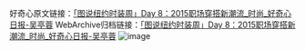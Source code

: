 好奇心原文链接：[「图说纽约时装周」Day 8：2015职场穿搭新潮流_时尚_好奇心日报-吴亭蓉](https://www.qdaily.com/articles/2312.html)
WebArchive归档链接：[「图说纽约时装周」Day 8：2015职场穿搭新潮流_时尚_好奇心日报-吴亭蓉](http://web.archive.org/web/20190623151030/https://www.qdaily.com/articles/2312.html)
![image](http://ww3.sinaimg.cn/large/007d5XDply1g3vbz71cjpj30r8cmqhdt)